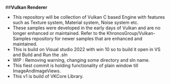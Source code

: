 ##**Vulkan Renderer** <br />

 * This repository will be collection of Vulkan C based Engine with features such as Texture system, Material system, Noise system etc.<br />
 * These samples were developed in the early days of Vulkan and are no longer enhanced or maintained. Refer to the KhronosGroup/Vulkan-Samples repository for newer samples that are enhanced and maintained.<br />
 * This is build on Visual studio 2022 with win 10 so to build it open in VS and Build and Run the .sln<br />
 * WIP :  Removing warning, changing some directory and sln name.<br />
 * This fiest commit is holding functionality of plain window till ImageAndImageViews.<br />
 * This v1 is build of VKCore Library.<br />
